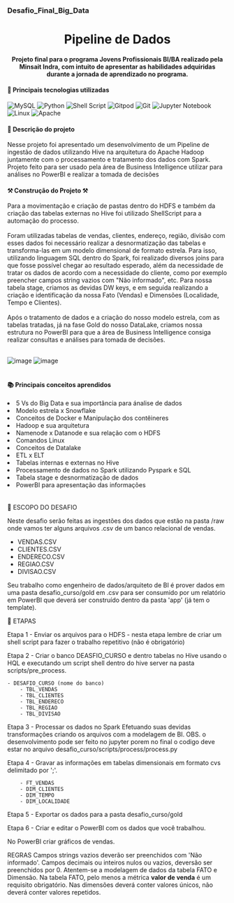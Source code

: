  ### Desafio_Final_Big_Data
 
<h1 align="center"> Pipeline de Dados </h1>
<h4 align="center">Projeto final para o programa Jovens Profissionais BI/BA realizado pela Minsait Indra, com intuito de apresentar as habilidades adquiridas durante a jornada de aprendizado no programa.</h4>
<h4 tabindex="-1" dir="auto">📌 Principais tecnologias utilizadas</h4>

![MySQL](https://img.shields.io/badge/mysql-%2300f.svg?style=for-the-badge&logo=mysql&logoColor=white) ![Python](https://img.shields.io/badge/python-3670A0?style=for-the-badge&logo=python&logoColor=ffdd54) ![Shell Script](https://img.shields.io/badge/shell_script-%23121011.svg?style=for-the-badge&logo=gnu-bash&logoColor=white) ![Gitpod](https://img.shields.io/badge/gitpod-f06611.svg?style=for-the-badge&logo=gitpod&logoColor=white) ![Git](https://img.shields.io/badge/GIT-E44C30?style=for-the-badge&logo=git&logoColor=white) ![Jupyter Notebook](https://img.shields.io/badge/jupyter-%23FA0F00.svg?style=for-the-badge&logo=jupyter&logoColor=white) ![Linux](https://img.shields.io/badge/Linux-FCC624?style=for-the-badge&logo=linux&logoColor=black) ![Apache](https://img.shields.io/badge/apache-%23D42029.svg?style=for-the-badge&logo=apache&logoColor=white)


<h4 tabindex="-1" dir="auto"></a> 📍 Descrição do projeto</h4>

Nesse projeto foi apresentado um desenvolvimento de um Pipeline de ingestão de dados utilizando Hive na arquitetura do Apache Hadoop juntamente com o processamento e tratamento dos dados com Spark. Projeto feito para ser usado pela área de Business Intelligence utilizar para análises no PowerBI e realizar a tomada de decisões


<h4 tabindex="-1" dir="auto">⚒️ Construção do Projeto ⚒️</h4>
Para a movimentação e criação de pastas dentro do HDFS e também da criação das tabelas externas no Hive foi utilizado ShellScript para a automação do processo.
<br></br>
Foram utilizadas tabelas de vendas, clientes, endereço, região, divisão com esses dados foi necessário realizar a desnormatização das tabelas e transforma-las em um modelo dimensional de formato estrela.
Para isso, utilizando linguagem SQL dentro do Spark, foi realizado diversos joins para que fosse possível chegar ao resultado esperado, além da necessidade de tratar os dados de acordo com a necessidade do cliente, como por exemplo preencher campos string vazios com "Não informado", etc. Para nossa tabela stage, criamos as devidas DW keys, e em seguida realizando a criação e identificação da nossa Fato (Vendas) e Dimensões (Localidade, Tempo e Clientes).
<br></br>
Após o tratamento de dados e a criação do nosso modelo estrela, com as tabelas tratadas, já na fase Gold do nosso DataLake, criamos nossa estrutura no PowerBI para que a área de Business Intelligence consiga realizar consultas e análises para tomada de decisões.
<br></br>

![image](https://user-images.githubusercontent.com/126920974/233228015-2469df4e-c3fa-4f63-b367-2d9ba2d08c2c.png)
![image](https://user-images.githubusercontent.com/126920974/236626739-c72be5be-c0e7-4bee-905c-d1d8dcc5008a.png)
<br></br>
<h4 tabindex="-1" dir="auto">📚 Principais conceitos aprendidos</h4>
<li> 5 Vs do Big Data e sua importância para ánalise de dados </li>
<li> Modelo estrela x Snowflake </li>
<li> Conceitos de Docker e Manipulação dos contêineres </li>
<li> Hadoop e sua arquitetura </li>
<li> Namenode x Datanode e sua relação com o HDFS </li>
<li> Comandos Linux </li>
<li> Conceitos de Datalake </li>
<li> ETL x ELT </li>
<li> Tabelas internas e externas no Hive </li>
<li> Processamento de dados no Spark utilizando Pyspark e SQL </li>
<li> Tabela stage e desnormatização de dados </li>
<li> PowerBI para apresentação das informações </li>
<br></br>
📌 ESCOPO DO DESAFIO

Neste desafio serão feitas as ingestões dos dados que estão na pasta /raw onde vamos ter alguns arquivos .csv de um banco relacional de vendas.

 - VENDAS.CSV
 - CLIENTES.CSV
 - ENDERECO.CSV
 - REGIAO.CSV
 - DIVISAO.CSV

Seu trabalho como engenheiro de dados/arquiteto de BI é prover dados em uma pasta desafio_curso/gold em .csv para ser consumido por um relatório em PowerBI que deverá ser construído dentro da pasta 'app' (já tem o template).

📑 ETAPAS

Etapa 1 - Enviar os arquivos para o HDFS
    - nesta etapa lembre de criar um shell script para fazer o trabalho repetitivo (não é obrigatório)

Etapa 2 - Criar o banco DEASFIO_CURSO e dentro tabelas no Hive usando o HQL e executando um script shell dentro do hive server na pasta scripts/pre_process.

    - DESAFIO_CURSO (nome do banco)
        - TBL_VENDAS
        - TBL_CLIENTES
        - TBL_ENDERECO
        - TBL_REGIAO
        - TBL_DIVISAO

Etapa 3 - Processar os dados no Spark Efetuando suas devidas transformações criando os arquivos com a modelagem de BI.
OBS. o desenvolvimento pode ser feito no jupyter porem no final o codigo deve estar no arquivo desafio_curso/scripts/process/process.py

Etapa 4 - Gravar as informações em tabelas dimensionais em formato cvs delimitado por ';'.

        - FT_VENDAS
        - DIM_CLIENTES
        - DIM_TEMPO
        - DIM_LOCALIDADE

Etapa 5 - Exportar os dados para a pasta desafio_curso/gold

Etapa 6 - Criar e editar o PowerBI com os dados que você trabalhou.

No PowerBI criar gráficos de vendas.



REGRAS
Campos strings vazios deverão ser preenchidos com 'Não informado'.
Campos decimais ou inteiros nulos ou vazios, deversão ser preenchidos por 0.
Atentem-se a modelagem de dados da tabela FATO e Dimensão.
Na tabela FATO, pelo menos a métrica <b>valor de venda</b> é um requisito obrigatório.
Nas dimensões deverá conter valores únicos, não deverá conter valores repetidos.

